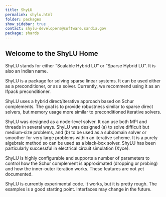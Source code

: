 ```yaml
---
title: ShyLU
permalink: shylu.html
folder: packages
show_sidebar: true
contact: shylu-developers@software.sandia.gov
package: shards
---
```


## Welcome to the ShyLU Home

ShyLU stands for either “Scalable Hybrid LU” or “Sparse Hybrid LU”. It is also an Indian name.

ShyLU is a package for solving sparse linear systems. It can be used either as a preconditioner, or as a solver. Currently, we recommend using it as an Ifpack preconditioner.

ShyLU uses a hybrid direct/iterative approach based on Schur complements. The goal is to provide robustness similar to sparse direct solvers, but memory usage more similar to preconditioned iterative solvers.

ShyLU was designed as a node-level solver. It can use both MPI and threads in several ways. 
ShyLU was designed (a) to solve difficult but medium-size problems, and (b) to be used as a subdomain solver or smoother for very large problems within an iterative scheme. 
It is a purely algebraic method so can be used as a black-box solver. ShyLU has been particularly successful in electrical circuit simulation (Xyce).

ShyLU is highly configurable and supports a number of parameters to control how the Schur complement is approximated (dropping or probing) and how the inner-outer iteration works. These features are not yet documented.

ShyLU is currently experimental code. It works, but it is pretty rough. The examples is a good starting point. Interfaces may change in the future.
